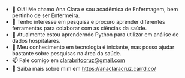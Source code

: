 - 👋 Olá! Me chamo Ana Clara e sou acadêmica de Enfermagem, bem pertinho de ser Enfermeira.
- 🔭 Tenho interesse em pesquisa e procuro aprender diferentes ferramentas para colaborar com as ciências da saúde.
- 🌱 Atualmente estou aprenderndo Python para utilizar em análise de dados hospitalares.
- 👯 Meu conhecimento em tecnologia é iniciante, mas posso ajudar bastante sobre pesquisas na área da saúde.
- 📫 Fale comigo em clarabritocruz@gmail.com
- 📄 Saiba mais sobre mim em https://anaclaracruz.carrd.co/
